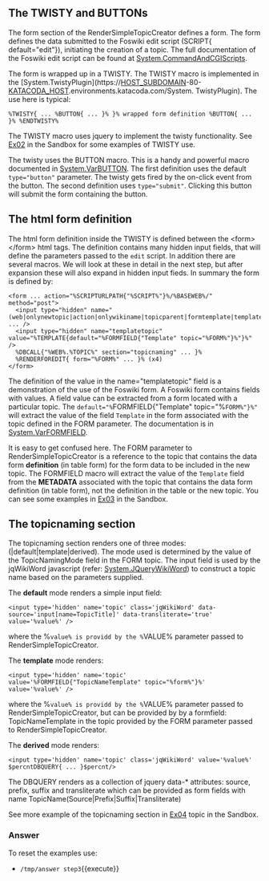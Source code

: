 <!-- Scenario text goes here -->
## The TWISTY and BUTTONs
The form section of the RenderSimpleTopicCreator defines a form. The form defines the data submitted to the Foswiki edit script (SCRIPT{ default="edit"}), initiating the creation of a topic. The full documentation of the Foswiki edit script can be found at [System.CommandAndCGIScripts](https://[HOST_SUBDOMAIN](https://[[HOST_SUBDOMAIN]]-80-[[KATACODA_HOST]].environments.katacoda.com/HOST_SUBDOMAIN)-80-[KATACODA_HOST](https://[[HOST_SUBDOMAIN]]-80-[[KATACODA_HOST]].environments.katacoda.com/KATACODA_HOST).environments.katacoda.com/System.CommandAndCGIScripts#A_61edit_61).

The form is wrapped up in a TWISTY. The TWISTY macro is implemented in the [System.TwistyPlugin](https://[HOST_SUBDOMAIN](https://[[HOST_SUBDOMAIN]]-80-[[KATACODA_HOST]].environments.katacoda.com/HOST_SUBDOMAIN)-80-[KATACODA_HOST](https://[[HOST_SUBDOMAIN]]-80-[[KATACODA_HOST]].environments.katacoda.com/KATACODA_HOST).environments.katacoda.com/System. TwistyPlugin). The use here is typical: 
```
%TWISTY{ ... %BUTTON{ ... }% }% wrapped form definition %BUTTON{ ... }% %ENDTWISTY%
```

The TWISTY macro uses jquery to implement the twisty functionality. See [Ex02](https://[HOST_SUBDOMAIN](https://[[HOST_SUBDOMAIN]]-80-[[KATACODA_HOST]].environments.katacoda.com/HOST_SUBDOMAIN)-80-[KATACODA_HOST](https://[[HOST_SUBDOMAIN]]-80-[[KATACODA_HOST]].environments.katacoda.com/KATACODA_HOST).environments.katacoda.com/Sandbox/FoswikiTwo3.Ex02) in the Sandbox for some examples of TWISTY use.

The twisty uses the BUTTON macro. This is a handy and powerful macro  documented in [System.VarBUTTON](https://[HOST_SUBDOMAIN](https://[[HOST_SUBDOMAIN]]-80-[[KATACODA_HOST]].environments.katacoda.com/HOST_SUBDOMAIN)-80-[KATACODA_HOST](https://[[HOST_SUBDOMAIN]]-80-[[KATACODA_HOST]].environments.katacoda.com/KATACODA_HOST).environments.katacoda.com/System.VarBUTTON). The first definition uses the default `type="button"` parameter. The twisty gets fired by the on-click event from the button. The second definition uses `type="submit"`. Clicking this button will submit the form containing the button.

## The html form definition
The html form definition inside the TWISTY is defined between the &lt;form> &lt;/form> html tags. The definition contains many hidden input fields, that will define the parameters passed to the `edit` script. In addition there are several macros. We will look at these in detail in the next step, but after expansion these will also expand in hidden input fieds. In summary the form is defined by:
```
<form ... action="%SCRIPTURLPATH{"%SCRIPT%"}%/%BASEWEB%/" method="post">
  <input type="hidden" name="(web|onlynewtopic|action|onlywikiname|topicparent|formtemplate|template)" ... />
  <input type="hidden" name="templatetopic" value="%TEMPLATE{default="%FORMFIELD{"Template" topic="%FORM%"}%"}%" />
  %DBCALL{"%WEB%.%TOPIC%" section="topicnaming" ... }%
  %RENDERFOREDIT{ form="%FORM%" ... }% (x4)
</form>
```

The definition of the value in the name="templatetopic" field is a demonstration of the use of the Foswiki form. A Foswiki form contains fields with values. A field value can be extracted from a form located with a particular topic. The `default="%`FORMFIELD{"Template" topic="%`FORM%"}%"` will extract the value of the field `Template` in the form associated with the topic defined in the FORM parameter. The documentation is in [System.VarFORMFIELD](https://[HOST_SUBDOMAIN](https://[[HOST_SUBDOMAIN]]-80-[[KATACODA_HOST]].environments.katacoda.com/HOST_SUBDOMAIN)-80-[KATACODA_HOST](https://[[HOST_SUBDOMAIN]]-80-[[KATACODA_HOST]].environments.katacoda.com/KATACODA_HOST).environments.katacoda.com/System.VarFORMFIELD).

It is easy to get confused here. The FORM parameter to RenderSimpleTopicCreator is a reference to the topic that contains the data form **definition** (in table form) for the form data to be included in the new topic. The FORMFIELD macro will extract the value of the `Template` field from the **METADATA** associated with the topic that contains the data form definition (in table form), not the definition in the table or the new topic. You can see some examples in [Ex03](https://[HOST_SUBDOMAIN](https://[[HOST_SUBDOMAIN]]-80-[[KATACODA_HOST]].environments.katacoda.com/HOST_SUBDOMAIN)-80-[KATACODA_HOST](https://[[HOST_SUBDOMAIN]]-80-[[KATACODA_HOST]].environments.katacoda.com/KATACODA_HOST).environments.katacoda.com/Sandbox/FoswikiTwo3.Ex03) in the Sandbox.

## The topicnaming section
The topicnaming section renders one of three modes: (|default|template|derived). The mode used is determined by the value of the TopicNamingMode field in the FORM topic. The input field is used by the jqWikiWord javascript (refer: [System.JQueryWikiWord](https://[HOST_SUBDOMAIN](https://[[HOST_SUBDOMAIN]]-80-[[KATACODA_HOST]].environments.katacoda.com/HOST_SUBDOMAIN)-80-[KATACODA_HOST](https://[[HOST_SUBDOMAIN]]-80-[[KATACODA_HOST]].environments.katacoda.com/KATACODA_HOST).environments.katacoda.com/System.JQueryWikiWord)) to construct a topic name based on the parameters supplied.

The **default** mode  renders a simple input field:
```
<input type='hidden' name='topic' class='jqWikiWord' data-source='input[name=TopicTitle]' data-transliterate='true' value='%value%' />
```
 where the %`value% is providd by the %`VALUE% parameter passed to RenderSimpleTopicCreator.

The **template** mode renders: 
```
<input type='hidden' name='topic' value='%FORMFIELD{"TopicNameTemplate" topic="%form%"}%' value='%value%' />
```
 where the %`value% is providd by the %`VALUE% parameter passed to RenderSimpleTopicCreator, but can be provided by by a formfield: TopicNameTemplate in the topic provided by the FORM parameter passed to RenderSimpleTopicCreator.

The **derived** mode renders:
```
<input type='hidden' name='topic' class='jqWikiWord' value='%value%' $percntDBQUERY{ ... }$percnt/>
```
The DBQUERY renders as a collection of jquery data-* attributes: source, prefix, suffix and transliterate which can be provided as form fields with name TopicName(Source|Prefix|Suffix|Transliterate)

See more example of the topicnaming section in [Ex04](https://[HOST_SUBDOMAIN](https://[[HOST_SUBDOMAIN]]-80-[[KATACODA_HOST]].environments.katacoda.com/HOST_SUBDOMAIN)-80-[KATACODA_HOST](https://[[HOST_SUBDOMAIN]]-80-[[KATACODA_HOST]].environments.katacoda.com/KATACODA_HOST).environments.katacoda.com/Sandbox/FoswikiTwo3.Ex04) topic in the Sandbox.







### Answer
<!-- Solution text (if any) goes here -->
To reset the examples use:
* `/tmp/answer step3`{{execute}}




